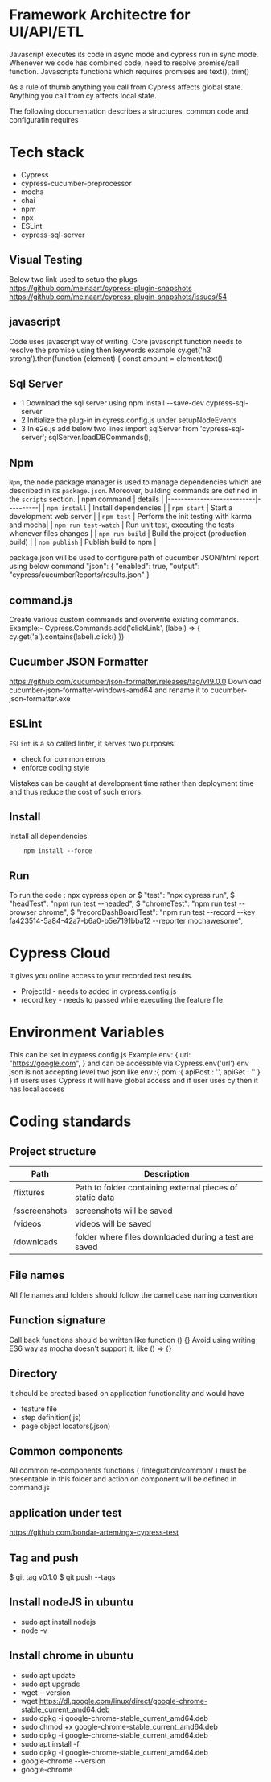 Framework Architectre for UI/API/ETL
====================
Javascript executes its code in async mode and cypress run in sync mode. Whenever we code has combined code, need to resolve promise/call function. Javascripts functions which requires promises are text(), trim()

As a rule of thumb anything you call from Cypress affects global state. Anything you call from cy affects local state.

The following documentation describes a structures, common code and configuratin requires 

# Tech stack

* Cypress
* cypress-cucumber-preprocessor
* mocha
* chai
* npm
* npx
* ESLint
* cypress-sql-server

## Visual Testing
Below two link used to setup the plugs
https://github.com/meinaart/cypress-plugin-snapshots
https://github.com/meinaart/cypress-plugin-snapshots/issues/54

## javascript
Code uses javascript way of writing. Core javascript function needs to resolve the promise using then keywords
example 
cy.get('h3 strong').then(function (element) {
      const amount = element.text()

## Sql Server
* 1 Download the sql server using
npm install --save-dev cypress-sql-server
* 2 Initialize the plug-in in cyress.config.js under setupNodeEvents
* 3 In e2e.js add below two lines
import sqlServer from 'cypress-sql-server';
sqlServer.loadDBCommands();

## Npm

`Npm`, the node package manager is used to manage dependencies which are described in its `package.json`. Moreover, building commands are defined in the `scripts` section.
| npm command               | details  |
|---------------------------|----------|
| `npm install`             | Install dependencies  |
| `npm start`               | Start a development web server  |
| `npm test`                |  Perform the init testing with karma and mocha|
| `npm run test-watch`      | Run unit test, executing the tests whenever files changes |
| `npm run build`           | Build the project (production build) |
| `npm publish`             | Publish build to npm |

package.json will be used to configure path of cucumber JSON/html report using below command
"json": {
      "enabled": true,
      "output": "cypress/cucumberReports/results.json"
    }

## command.js
Create various custom commands and overwrite
existing commands. 
Example:-
Cypress.Commands.add('clickLink', (label) => {
  cy.get('a').contains(label).click()
})

## Cucumber JSON Formatter
https://github.com/cucumber/json-formatter/releases/tag/v19.0.0
Download cucumber-json-formatter-windows-amd64 and rename it to cucumber-json-formatter.exe

## ESLint

`ESLint` is a so called linter, it serves two purposes:
 * check for common errors
 * enforce coding style

Mistakes can be caught at development time rather than deployment time and thus reduce the cost of such errors.


## Install

Install all dependencies
```
    npm install --force
```

## Run

To run the code :
npx cypress open 
or
    $ "test": "npx cypress run",
    $ "headTest": "npm run test --headed",
    $ "chromeTest": "npm run test --browser chrome",
    $ "recordDashBoardTest": "npm run test --record --key fa423514-5a84-42a7-b6a0-b5e7191bba12 --reporter mochawesome",

# Cypress Cloud
It gives you online access to your recorded test results.
* ProjectId - needs to added in cypress.config.js
* record key - needs to passed while executing the feature file

# Environment Variables
This can be set in cypress.config.js 
Example 
env: {
    url: "https://google.com",
  }
and can be accessible via Cypress.env('url')
env json is not accepting level two json like
env :{
  pom :{
    apiPost : '',
    apiGet : ''
  }
}
if users uses Cypress it will have global access and if user uses cy then it has local access


# Coding standards 

## Project structure

| Path                  | Description
|-----------------------|-----------------------
| /fixtures             | Path to folder containing external pieces of static data          
| /sscreenshots         |  screenshots will be saved    
| /videos               | videos will be saved 
| /downloads            | folder where files downloaded during a test are saved

## File names
All file names and folders should follow the camel case naming convention 

## Function signature
Call back functions should be written like 
function () {}
Avoid using writing ES6 way as mocha doesn't support it, like
() => {}

## Directory
It should be created based on application functionality and would have 
* feature file
* step definition(.js)
* page object locators(.json) 

## Common components
All common re-components functions ( /integration/common/ ) must be presentable in this folder and action on component will be defined in command.js

## application under test
https://github.com/bondar-artem/ngx-cypress-test

## Tag and push
$ git tag v0.1.0 
$ git push --tags

## Install nodeJS in ubuntu
* sudo apt install nodejs
* node -v

## Install chrome in ubuntu
* sudo apt update
* sudo apt upgrade
* wget --version
* wget https://dl.google.com/linux/direct/google-chrome-stable_current_amd64.deb
* sudo dpkg -i google-chrome-stable_current_amd64.deb
* sudo chmod +x google-chrome-stable_current_amd64.deb
* sudo dpkg -i google-chrome-stable_current_amd64.deb
* sudo apt install -f
* sudo dpkg -i google-chrome-stable_current_amd64.deb
* google-chrome --version
* google-chrome